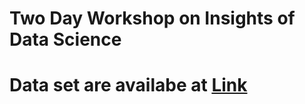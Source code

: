 # Two Day Workshop on Insights of Data Science


# Data set are availabe at [Link](https://vincentarelbundock.github.io/Rdatasets/datasets.htmldsfasd)
